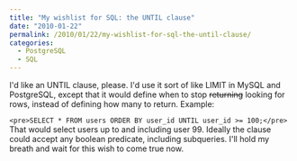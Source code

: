 ```yaml
---
title: "My wishlist for SQL: the UNTIL clause"
date: "2010-01-22"
permalink: /2010/01/22/my-wishlist-for-sql-the-until-clause/
categories:
  - PostgreSQL
  - SQL
---
```

I'd like an UNTIL clause, please. I'd use it sort of like LIMIT in MySQL and PostgreSQL, except that it would define when to stop <del datetime="2010-01-23T16:18:53+00:00">returning</del> looking for rows, instead of defining how many to return. Example:

`<pre>SELECT * FROM users ORDER BY user_id UNTIL user_id >= 100;</pre>` 
That would select users up to and including user 99. Ideally the clause could accept any boolean predicate, including subqueries. I'll hold my breath and wait for this wish to come true now.
